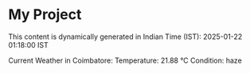 # My Project

This content is dynamically generated in Indian Time (IST): 2025-01-22 01:18:00 IST


Current Weather in Coimbatore:
Temperature: 21.88 °C
Condition: haze
